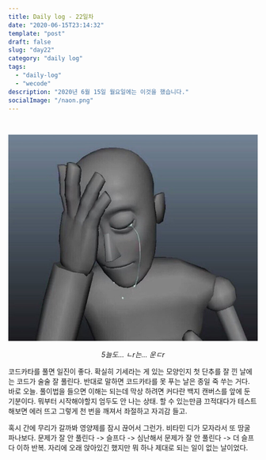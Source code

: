 ```yaml
---
title: Daily log - 22일차
date: "2020-06-15T23:14:32"
template: "post"
draft: false
slug: "day22"
category: "daily log"
tags:
  - "daily-log"
  - "wecode"
description: "2020년 6월 15일 월요일에는 이것을 했습니다."
socialImage: "/naon.png"
---
```


<br>

![day22](/media/200615-day22.JPG)
*<center>5늘도... ㄴr는... 운ㄷr</center>*


코드카타를 풀면 일진이 좋다. 확실히 기세라는 게 있는 모양인지 첫 단추를 잘 낀 날에는 코드가 술술 잘 풀린다. 반대로 말하면 코드카타를 못 푸는 날은 종일 죽 쑤는 거다. 바로 오늘. 풀이법을 들으면 이해는 되는데 막상 하려면 커다란 백지 캔버스를 앞에 둔 기분이다. 뭐부터 시작해야할지 엄두도 안 나는 상태. 할 수 있는만큼 끄적대다가 테스트 해보면 에러 뜨고 그렇게 천 번을 깨져서 좌절하고 자괴감 들고.

혹시 간에 무리가 갈까봐 영양제를 잠시 끊어서 그런가. 비타민 디가 모자라서 또 땅굴 파나보다. 문제가 잘 안 풀린다 -> 슬프다 -> 심난해서 문제가 잘 안 풀린다 -> 더 슬프다 이하 반복. 자리에 오래 앉아있긴 했지만 뭐 하나 제대로 되는 일이 없는 날이었다.
